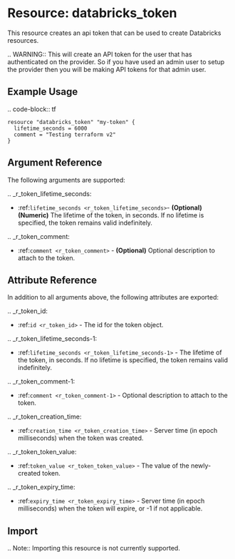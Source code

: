 # Resource: databricks_token

This resource creates an api token that can be used to create Databricks resources. 

.. WARNING:: This will create an API token for the user that has authenticated on the provider. So if you have used an 
    admin user to setup the provider then you will be making API tokens for that admin user. 

## Example Usage

.. code-block:: tf
    
    resource "databricks_token" "my-token" {
      lifetime_seconds = 6000
      comment = "Testing terraform v2"
    }

## Argument Reference

The following arguments are supported:

.. _r_token_lifetime_seconds:
* :ref:`lifetime_seconds <r_token_lifetime_seconds>`- **(Optional) (Numeric)** The lifetime of the token, in seconds. 
If no lifetime is specified, the token remains valid indefinitely.

.. _r_token_comment:
* :ref:`comment <r_token_comment>` - **(Optional)** Optional description to attach to the token.


## Attribute Reference
In addition to all arguments above, the following attributes are exported:

.. _r_token_id:
* :ref:`id <r_token_id>` - The id for the token object.

.. _r_token_lifetime_seconds-1:    
* :ref:`lifetime_seconds <r_token_lifetime_seconds-1>` - The lifetime of the token, in seconds. If no lifetime is specified, 
the token remains valid indefinitely.

.. _r_token_comment-1:
* :ref:`comment <r_token_comment-1>` - Optional description to attach to the token.

.. _r_token_creation_time:
* :ref:`creation_time <r_token_creation_time>` - Server time (in epoch milliseconds) when the token was created.

.. _r_token_token_value:
* :ref:`token_value <r_token_token_value>` - The value of the newly-created token.

.. _r_token_expiry_time:
* :ref:`expiry_time <r_token_expiry_time>` - Server time (in epoch milliseconds) when the token will expire, or -1 if not applicable.

## Import

.. Note:: Importing this resource is not currently supported.
  